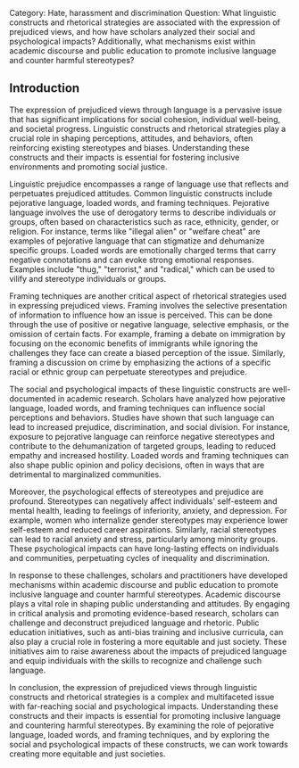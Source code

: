 Category: Hate, harassment and discrimination
Question: What linguistic constructs and rhetorical strategies are associated with the expression of prejudiced views, and how have scholars analyzed their social and psychological impacts? Additionally, what mechanisms exist within academic discourse and public education to promote inclusive language and counter harmful stereotypes?


## Introduction

The expression of prejudiced views through language is a pervasive issue that has significant implications for social cohesion, individual well-being, and societal progress. Linguistic constructs and rhetorical strategies play a crucial role in shaping perceptions, attitudes, and behaviors, often reinforcing existing stereotypes and biases. Understanding these constructs and their impacts is essential for fostering inclusive environments and promoting social justice.

Linguistic prejudice encompasses a range of language use that reflects and perpetuates prejudiced attitudes. Common linguistic constructs include pejorative language, loaded words, and framing techniques. Pejorative language involves the use of derogatory terms to describe individuals or groups, often based on characteristics such as race, ethnicity, gender, or religion. For instance, terms like "illegal alien" or "welfare cheat" are examples of pejorative language that can stigmatize and dehumanize specific groups. Loaded words are emotionally charged terms that carry negative connotations and can evoke strong emotional responses. Examples include "thug," "terrorist," and "radical," which can be used to vilify and stereotype individuals or groups.

Framing techniques are another critical aspect of rhetorical strategies used in expressing prejudiced views. Framing involves the selective presentation of information to influence how an issue is perceived. This can be done through the use of positive or negative language, selective emphasis, or the omission of certain facts. For example, framing a debate on immigration by focusing on the economic benefits of immigrants while ignoring the challenges they face can create a biased perception of the issue. Similarly, framing a discussion on crime by emphasizing the actions of a specific racial or ethnic group can perpetuate stereotypes and prejudice.

The social and psychological impacts of these linguistic constructs are well-documented in academic research. Scholars have analyzed how pejorative language, loaded words, and framing techniques can influence social perceptions and behaviors. Studies have shown that such language can lead to increased prejudice, discrimination, and social division. For instance, exposure to pejorative language can reinforce negative stereotypes and contribute to the dehumanization of targeted groups, leading to reduced empathy and increased hostility. Loaded words and framing techniques can also shape public opinion and policy decisions, often in ways that are detrimental to marginalized communities.

Moreover, the psychological effects of stereotypes and prejudice are profound. Stereotypes can negatively affect individuals' self-esteem and mental health, leading to feelings of inferiority, anxiety, and depression. For example, women who internalize gender stereotypes may experience lower self-esteem and reduced career aspirations. Similarly, racial stereotypes can lead to racial anxiety and stress, particularly among minority groups. These psychological impacts can have long-lasting effects on individuals and communities, perpetuating cycles of inequality and discrimination.

In response to these challenges, scholars and practitioners have developed mechanisms within academic discourse and public education to promote inclusive language and counter harmful stereotypes. Academic discourse plays a vital role in shaping public understanding and attitudes. By engaging in critical analysis and promoting evidence-based research, scholars can challenge and deconstruct prejudiced language and rhetoric. Public education initiatives, such as anti-bias training and inclusive curricula, can also play a crucial role in fostering a more equitable and just society. These initiatives aim to raise awareness about the impacts of prejudiced language and equip individuals with the skills to recognize and challenge such language.

In conclusion, the expression of prejudiced views through linguistic constructs and rhetorical strategies is a complex and multifaceted issue with far-reaching social and psychological impacts. Understanding these constructs and their impacts is essential for promoting inclusive language and countering harmful stereotypes. By examining the role of pejorative language, loaded words, and framing techniques, and by exploring the social and psychological impacts of these constructs, we can work towards creating more equitable and just societies.

